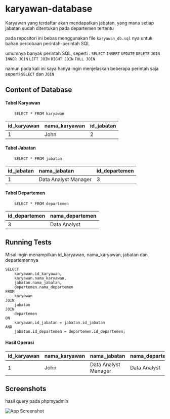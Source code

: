 # karyawan-database

Karyawan yang terdaftar akan mendapatkan jabatan, yang mana setiap jabatan sudah ditentukan pada departemen tertentu

pada repositori ini bebas menggunakan file ```karyawan_db.sql``` nya untuk bahan percobaan perintah-perintah SQL

umumnya banyak perintah SQL, seperti :
```SELECT```
```INSERT```
```UPDATE```
```DELETE```
```JOIN```
```INNER JOIN```
```LEFT JOIN```
```RIGHT JOIN```
```FULL JOIN```

namun pada kali ini saya hanya ingin menjelaskan beberapa perintah saja seperti ```SELECT``` dan ```JOIN```
## Content of Database

#### Tabel Karyawan

```
    SELECT * FROM karyawan
```

| id_karyawan | nama_karyawan | id_jabatan |
| :---------- | :------------ | :--------- |
| 1           | John          | 2          |

#### Tabel Jabatan

```
    SELECT * FROM jabatan
```

| id_jabatan | nama_jabatan         | id_departemen |
| :--------- | :------------------- | :------------ |
| 1          | Data Analyst Manager | 3             |

#### Tabel Departemen

```
    SELECT * FROM departemen
```

| id_departemen | nama_departemen  |
| :------------ |:-----------------|
| 3          | Data Analyst     |

## Running Tests

Misal ingin menampilkan id_karyawan, nama_karyawan, jabatan dan departemennya

```
SELECT
    karyawan.id_karyawan,
    karyawan.nama_karyawan,
    jabatan.nama_jabatan,
    departemen.nama_departemen
FROM 
    karyawan 
JOIN
    jabatan
JOIN 
    departemen 
ON 
    karyawan.id_jabatan = jabatan.id_jabatan 
AND
    jabatan.id_departemen = departemen.id_departemen;
```

#### Hasil Operasi

| id_karyawan | nama_karyawan  | nama_jabatan | nama_departemen |
| :--------- |:-------------- |:-----------------|:-----------------|
| 1          | John     | Data Analyst Manager | Data Analyst |


## Screenshots

hasil query pada phpmyadmin

![App Screenshot](https://raw.githubusercontent.com/haydar-hilmy/karyawan-database/main/hasil%20query.png)

